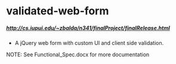 # validated-web-form
##### http://cs.iupui.edu/~zbalda/n341/finalProject/finalRelease.html
- A jQuery web form with custom UI and client side validation.

NOTE: See Functional_Spec.docx for more documentation

